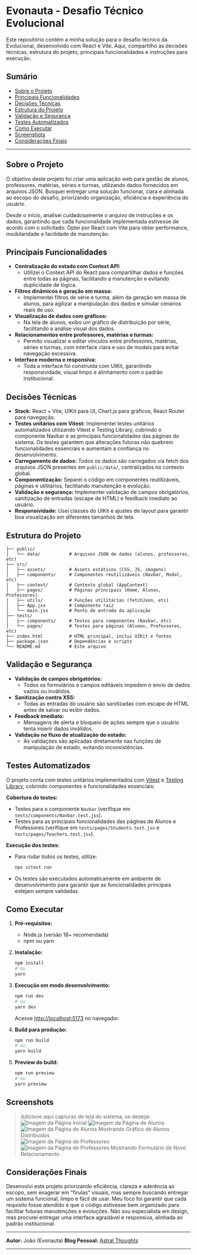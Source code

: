 # Evonauta - Desafio Técnico Evolucional

Este repositório contém a minha solução para o desafio técnico da Evolucional, desenvolvido com React e Vite. Aqui, compartilho as decisões técnicas, estrutura do projeto, principais funcionalidades e instruções para execução.

## Sumário

- [Sobre o Projeto](#sobre-o-projeto)
- [Principais Funcionalidades](#principais-funcionalidades)
- [Decisões Técnicas](#decisões-técnicas)
- [Estrutura do Projeto](#estrutura-do-projeto)
- [Validação e Segurança](#validação-e-segurança)
- [Testes Automatizados](#testes-automatizados)
- [Como Executar](#como-executar)
- [Screenshots](#screenshots)
- [Considerações Finais](#considerações-finais)

---

## Sobre o Projeto

O objetivo deste projeto foi criar uma aplicação web para gestão de alunos, professores, matérias, séries e turmas, utilizando dados fornecidos em arquivos JSON. Busquei entregar uma solução funcional, clara e alinhada ao escopo do desafio, priorizando organização, eficiência e experiência do usuário.

Desde o início, analisei cuidadosamente o arquivo de instruções e os dados, garantindo que cada funcionalidade implementada estivesse de acordo com o solicitado. Optei por React com Vite para obter performance, modularidade e facilidade de manutenção.

## Principais Funcionalidades

- **Centralização do estado com Context API:**
	- Utilizei o Context API do React para compartilhar dados e funções entre todas as páginas, facilitando a manutenção e evitando duplicidade de lógica.
- **Filtros dinâmicos e geração em massa:**
	- Implementei filtros de série e turma, além da geração em massa de alunos, para agilizar a manipulação dos dados e simular cenários reais de uso.
- **Visualização de dados com gráficos:**
	- Na tela de alunos, exibo um gráfico de distribuição por série, facilitando a análise visual dos dados.
- **Relacionamentos entre professores, matérias e turmas:**
	- Permito visualizar e editar vínculos entre professores, matérias, séries e turmas, com interface clara e uso de modais para evitar navegação excessiva.
- **Interface moderna e responsiva:**
	- Toda a interface foi construída com UIKit, garantindo responsividade, visual limpo e alinhamento com o padrão institucional.

## Decisões Técnicas

- **Stack:** React + Vite, UIKit para UI, Chart.js para gráficos, React Router para navegação.
- **Testes unitários com Vitest:** Implementei testes unitários automatizados utilizando Vitest e Testing Library, cobrindo o componente Navbar e as principais funcionalidades das páginas do sistema. Os testes garantem que alterações futuras não quebrem funcionalidades essenciais e aumentam a confiança no desenvolvimento.
- **Carregamento de dados:** Todos os dados são carregados via fetch dos arquivos JSON presentes em `public/data/`, centralizados no contexto global.
- **Componentização:** Separei o código em componentes reutilizáveis, páginas e utilitários, facilitando manutenção e evolução.
- **Validação e segurança:** Implementei validação de campos obrigatórios, sanitização de entradas (escape de HTML) e feedback imediato ao usuário.
- **Responsividade:** Usei classes do UIKit e ajustes de layout para garantir boa visualização em diferentes tamanhos de tela.

## Estrutura do Projeto

```
├── public/
│   └── data/           # Arquivos JSON de dados (alunos, professores, etc)
├── src/
│   ├── assets/         # Assets estáticos (CSS, JS, imagens)
│   ├── components/     # Componentes reutilizáveis (Navbar, Modal, etc)
│   ├── context/        # Contexto global (AppContext)
│   ├── pages/          # Páginas principais (Home, Alunos, Professores)
│   ├── utils/          # Funções utilitárias (fetchJson, etc)
│   ├── App.jsx         # Componente raiz
│   └── main.jsx        # Ponto de entrada da aplicação
├── tests/
│   ├── components/     # Testes para componentes (Navbar, etc)
│   └── pages/          # Testes para páginas (Alunos, Professores, etc)
├── index.html          # HTML principal, inclui UIKit e fontes
├── package.json        # Dependências e scripts
└── README.md           # Este arquivo
```

## Validação e Segurança

- **Validação de campos obrigatórios:**
	- Todos os formulários e campos editáveis impedem o envio de dados vazios ou inválidos.
- **Sanitização contra XSS:**
	- Todas as entradas do usuário são sanitizadas com escape de HTML antes de salvar ou exibir dados.
- **Feedback imediato:**
	- Mensagens de alerta e bloqueio de ações sempre que o usuário tenta inserir dados inválidos.
- **Validação no fluxo de atualização do estado:**
	- As validações são aplicadas diretamente nas funções de manipulação de estado, evitando inconsistências.

## Testes Automatizados

O projeto conta com testes unitários implementados com [Vitest](https://vitest.dev/) e [Testing Library](https://testing-library.com/), cobrindo componentes e funcionalidades essenciais:

**Cobertura de testes:**
  - Testes para o componente `Navbar` (verifique em `tests/components/Navbar.test.jsx`).
  - Testes para as principais funcionalidades das páginas de Alunos e Professores (verifique em `tests/pages/Students.test.jsx` e `tests/pages/Teachers.test.jsx`).

**Execução dos testes:**
  - Para rodar todos os testes, utilize:
    ```bash
    npx vitest run
    ```
  - Os testes são executados automaticamente em ambiente de desenvolvimento para garantir que as funcionalidades principais estejam sempre validadas.

## Como Executar

1. **Pré-requisitos:**
	 - Node.js (versão 18+ recomendada)
	 - npm ou yarn

2. **Instalação:**
	 ```bash
	 npm install
	 # ou
	 yarn
	 ```

3. **Execução em modo desenvolvimento:**
	 ```bash
	 npm run dev
	 # ou
	 yarn dev
	 ```
	 Acesse [http://localhost:5173](http://localhost:5173) no navegador.

4. **Build para produção:**
	 ```bash
	 npm run build
	 # ou
	 yarn build
	 ```

5. **Preview do build:**
	 ```bash
	 npm run preview
	 # ou
	 yarn preview
	 ```

## Screenshots

> Adicione aqui capturas de tela do sistema, se desejar.
![Imagem da Página Inicial](https://i.postimg.cc/ZYj7k1Ds/evolucional-homepage.png)
![Imagem da Página de Alunos](https://i.postimg.cc/FsBTz0vj/evolucional-studentpage.png)
![Imagem da Página de Alunos Mostrando Gráfico de Alunos Distribuidos](https://i.postimg.cc/htVZYfFT/evolucional-studentpage-graphics.png)
![Imagem da Página de Professores](https://i.postimg.cc/fRSB9kW1/evolucional-teacherspage.png)
![Imagem da Página de Professores Mostrando Formulário de Novo Relacionamento](https://i.postimg.cc/KYNqZw8Y/evolucional-teacherspage-new-relationships.png)

## Considerações Finais

Desenvolvi este projeto priorizando eficiência, clareza e aderência ao escopo, sem exagerar em "firulas" visuais, mas sempre buscando entregar um sistema funcional, limpo e fácil de usar. Meu foco foi garantir que cada requisito fosse atendido e que o código estivesse bem organizado para facilitar futuras manutenções e evoluções. Não sou especialista em design, mas procurei entregar uma interface agradável e responsiva, alinhada ao padrão institucional.

---

**Autor:** João (Evonauta)
**Blog Pessoal:** [Astral Thoughts](https://astralfracture.bearblog.dev/)

---
